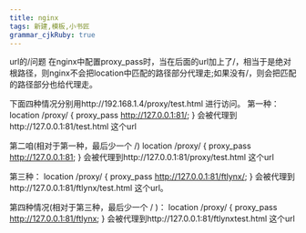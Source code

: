 ```yaml
---
title: nginx
tags: 新建,模板,小书匠
grammar_cjkRuby: true
---
```



url的/问题
在nginx中配置proxy_pass时，当在后面的url加上了/，相当于是绝对根路径，则nginx不会把location中匹配的路径部分代理走;如果没有/，则会把匹配的路径部分也给代理走。
 
下面四种情况分别用http://192.168.1.4/proxy/test.html 进行访问。
第一种：
location /proxy/ {
     proxy_pass http://127.0.0.1:81/;
}
会被代理到http://127.0.0.1:81/test.html 这个url
 
第二咱(相对于第一种，最后少一个 /)
location /proxy/ {
     proxy_pass http://127.0.0.1:81;
}
会被代理到http://127.0.0.1:81/proxy/test.html 这个url
 
第三种：
location /proxy/ {
     proxy_pass http://127.0.0.1:81/ftlynx/;
}
会被代理到http://127.0.0.1:81/ftlynx/test.html 这个url。
 
第四种情况(相对于第三种，最后少一个 / )：
location /proxy/ {
     proxy_pass http://127.0.0.1:81/ftlynx;
}
会被代理到http://127.0.0.1:81/ftlynxtest.html 这个url